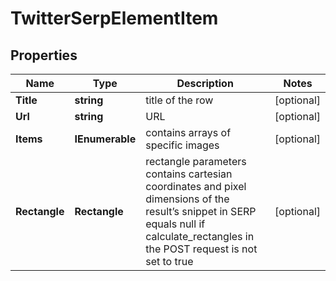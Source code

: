 # TwitterSerpElementItem


## Properties

| Name | Type | Description | Notes |
|------------ | ------------- | ------------- | -------------|
**Title** | **string** | title of the row |[optional]|
**Url** | **string** | URL |[optional]|
**Items** | **IEnumerable<TwitterElement>** | contains arrays of specific images |[optional]|
**Rectangle** | **Rectangle** | rectangle parameters<br>contains cartesian coordinates and pixel dimensions of the result’s snippet in SERP<br>equals null if calculate_rectangles in the POST request is not set to true |[optional]|